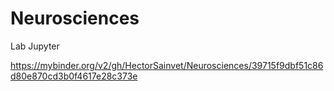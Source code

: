 # Neurosciences
Lab Jupyter

https://mybinder.org/v2/gh/HectorSainvet/Neurosciences/39715f9dbf51c86d80e870cd3b0f4617e28c373e
